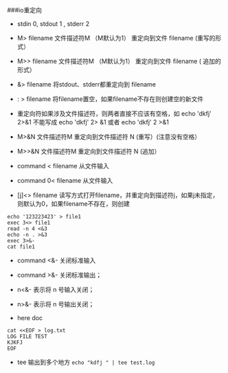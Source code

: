 ###io重定向
- stdin 0, stdout 1 , stderr 2

- M> filename  文件描述符M （M默认为1） 重定向到文件 filename  (重写的形式）
- M>> filename  文件描述符M （M默认为1） 重定向到文件 filename  ( 追加的形式）
- &> filename   将stdout、stderr都重定向到 filename 
- : > filename   将filename置空，如果filename不存在则创建空的新文件

- 重定向符如果涉及文件描述符，则两者直接不应该有空格，如 echo 'dkfj' 2>&1 不能写成 echo 'dkfj' 2> &1  或者 echo 'dkfj' 2 >&1
- M>&N  文件描述符M 重定向到文件描述符 N  (重写）(注意没有空格）
- M>>&N  文件描述符M 重定向到文件描述符 N  (追加）

- command  < filename   从文件输入
- command 0< filename   从文件输入

- [j]<> filename 读写方式打开filename，并重定向到描述符j，如果j未指定，则默认为0，如果filename不存在，则创建

```shell
echo '123223423' > file1
exec 3<> file1
read -n 4 <&3
echo -n . >&3
exec 3>&-
cat file1
```

- command <&- 关闭标准输入
- command >&- 关闭标准输出；
- n<&- 表示将 n 号输入关闭；
- n>&- 表示将 n 号输出关闭；

- here doc
```shell
cat <<EOF > log.txt
LOG FILE TEST
KJKFJ
EOF
```

- tee 输出到多个地方
`echo "kdfj " | tee test.log`





